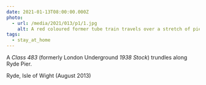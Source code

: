 ```yaml
---
date: 2021-01-13T08:00:00.000Z
photo:
  - url: /media/2021/013/p1/1.jpg
    alt: A red coloured former tube train travels over a stretch of pier.
tags:
  - stay_at_home
---
```


A _Class 483_ (formerly London Underground _1938 Stock_) trundles along Ryde Pier.

Ryde, Isle of Wight (August 2013)
